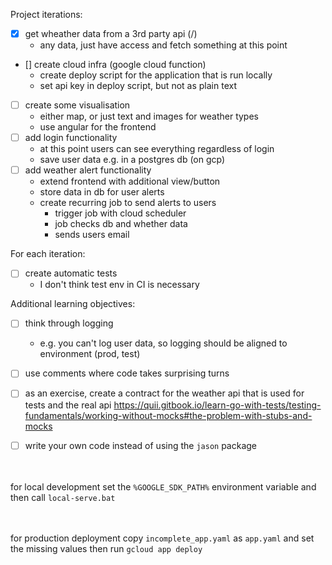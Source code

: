 Project iterations:
- [x] get wheather data from a 3rd party api (/)
    - any data, just have access and fetch something at this point
- [] create cloud infra (google cloud function)
    - create deploy script for the application that is run locally
    - set api key in deploy script, but not as plain text
- [ ] create some visualisation
    - either map, or just text and images for weather types
    - use angular for the frontend
- [ ] add login functionality
    - at this point users can see everything regardless of login
    - save user data e.g. in a postgres db (on gcp)
- [ ] add weather alert functionality
    - extend frontend with additional view/button
    - store data in db for user alerts
    - create recurring job to send alerts to users
        - trigger job with cloud scheduler
        - job checks db and whether data
        - sends users email

For each iteration:
- [ ] create automatic tests
    - I don't think test env in CI is necessary

Additional learning objectives:
- [ ] think through logging
    - e.g. you can't log user data, so logging should be aligned to environment (prod, test)
- [ ] use comments where code takes surprising turns
- [ ] as an exercise, create a contract for the weather api that is used for tests and the real api
    https://quii.gitbook.io/learn-go-with-tests/testing-fundamentals/working-without-mocks#the-problem-with-stubs-and-mocks
- [ ] write your own code instead of using the ```jason``` package


<br></br>
for local development set the ```%GOOGLE_SDK_PATH%``` environment variable and then call ```local-serve.bat```

<br></br>
for production deployment copy ```incomplete_app.yaml``` as ```app.yaml``` and set the missing values then run ```gcloud app deploy```